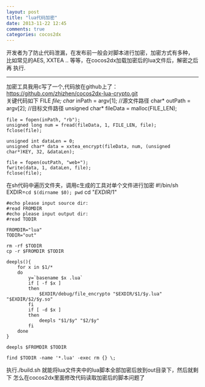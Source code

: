 ```yaml
---
layout: post
title: "lua代码加密"
date: 2013-11-22 12:45
comments: true
categories: cocos2dx
---
```


开发者为了防止代码泄漏，在发布前一般会对脚本进行加密，加密方式有多种，
比如常见的AES, XXTEA .. 等等，在cocos2dx加载加密后的lua文件后，解密之后再
执行.

<!--more-->
* * *
加密工具我用c写了一个,代码放在github上了：https://github.com/zhizhen/cocos2dx-lua-crypto.git  
关键代码如下
    FILE *file;
    char* inPath = argv[1];     //源文件路径
    char* outPath = argv[2];    //目标文件路径
    unsigned char* fileData = malloc(FILE_LEN);

    file = fopen(inPath, "rb");
    unsigned long num = fread(fileData, 1, FILE_LEN, file);
    fclose(file);

    unsigned int dataLen = 0;
    unsigned char* data = xxtea_encrypt(fileData, num, (unsigned char*)KEY, 32, &dataLen);

    file = fopen(outPath, "web+");
    fwrite(data, 1, dataLen, file);
    fclose(file);
在sh代码中遍历文件夹，调用c生成的工具对单个文件进行加密
    #!/bin/sh
    EXDIR=`cd $(dirname $0); pwd`
    cd "$EXDIR/$1"
    
    #echo please input source dir:
    #read FROMDIR
    #echo please input output dir:
    #read TODIR
    
    FROMDIR="lua"
    TODIR="out"
    
    rm -rf $TODIR
    cp -r $FROMDIR $TODIR
    
    deepls(){
        for x in $1/*
        do
            y=`basename $x .lua`
            if [ -f $x ]
            then
                $EXDIR/debug/file_encrypto "$EXDIR/$1/$y.lua" "$EXDIR/$2/$y.so"
            fi
            if [ -d $x ]
            then
                deepls "$1/$y" "$2/$y"
            fi
        done
    }
    
    deepls $FROMDIR $TODIR
    
    find $TODIR -name '*.lua' -exec rm {} \;
执行./build.sh 就能将lua文件夹中的lua脚本全部加密后放到out目录下，然后就剩下
怎么在cocos2dx里面修改代码读取加密后的脚本问题了
